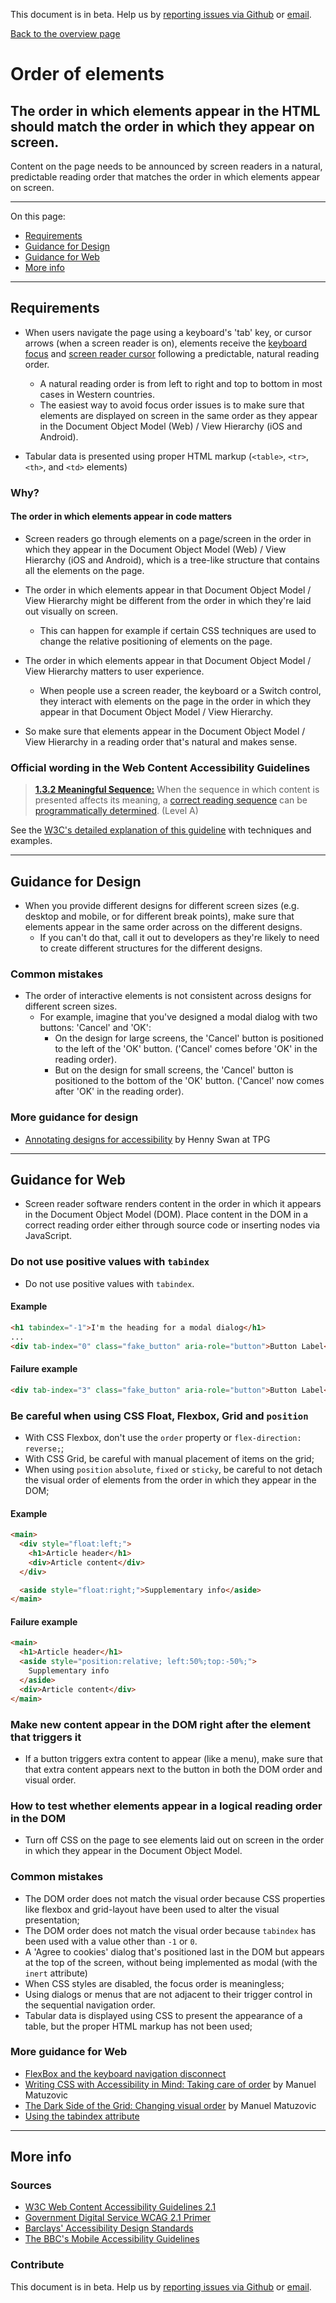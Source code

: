 This document is in beta. Help us by [reporting issues via Github](https://github.com/jfhector/accessibility-guidelines) or [email](mailto:jeanfrancois.hector@googlemail.com).

[Back to the overview page](./../index.html)

# Order of elements

## The order in which elements appear in the HTML should match the order in which they appear on screen.

Content on the page needs to be announced by screen readers in a natural, predictable reading order that matches the order in which elements appear on screen.

---

On this page:

- [Requirements](#requirements)
- [Guidance for Design](#guidance-for-design)
- [Guidance for Web](#guidance-for-web)
- [More info](#more-info)

---

## Requirements

- When users navigate the page using a keyboard's 'tab' key, or cursor arrows (when a screen reader is on), elements receive the [keyboard focus](./definitions.md#keyboard-focus) and [screen reader cursor]() following a predictable, natural reading order.

  - A natural reading order is from left to right and top to bottom in most cases in Western countries.
  - The easiest way to avoid focus order issues is to make sure that elements are displayed on screen in the same order as they appear in the Document Object Model (Web) / View Hierarchy (iOS and Android).

- Tabular data is presented using proper HTML markup (`<table>`, `<tr>`, `<th>`, and `<td>` elements)

### Why?

#### The order in which elements appear in code matters

- Screen readers go through elements on a page/screen in the order in which they appear in the Document Object Model (Web) / View Hierarchy (iOS and Android), which is a tree-like structure that contains all the elements on the page.

- The order in which elements appear in that Document Object Model / View Hierarchy might be different from the order in which they're laid out visually on screen.

  - This can happen for example if certain CSS techniques are used to change the relative positioning of elements on the page.

- The order in which elements appear in that Document Object Model / View Hierarchy matters to user experience.

  - When people use a screen reader, the keyboard or a Switch control, they interact with elements on the page in the order in which they appear in that Document Object Model / View Hierarchy.

- So make sure that elements appear in the Document Object Model / View Hierarchy in a reading order that's natural and makes sense.

### Official wording in the Web Content Accessibility Guidelines

> [**1.3.2 Meaningful Sequence:**](https://www.w3.org/TR/UNDERSTANDING-WCAG20/content-structure-separation-sequence.html) When the sequence in which content is presented affects its meaning, a [correct reading sequence](https://www.w3.org/TR/UNDERSTANDING-WCAG20/content-structure-separation-sequence.html#correct-reading-sequencedef) can be [programmatically determined](https://www.w3.org/TR/UNDERSTANDING-WCAG20/content-structure-separation-sequence.html#programmaticallydetermineddef). (Level A)

See the [W3C's detailed explanation of this guideline](https://www.w3.org/TR/UNDERSTANDING-WCAG20/content-structure-separation-sequence.html) with techniques and examples.

---

## Guidance for Design

- When you provide different designs for different screen sizes (e.g. desktop and mobile, or for different break points), make sure that elements appear in the same order across on the different designs.
  - If you can't do that, call it out to developers as they're likely to need to create different structures for the different designs.

### Common mistakes

- The order of interactive elements is not consistent across designs for different screen sizes.
  - For example, imagine that you've designed a modal dialog with two buttons: 'Cancel' and 'OK':
    - On the design for large screens, the 'Cancel' button is positioned to the left of the 'OK' button. ('Cancel' comes before 'OK' in the reading order).
    - But on the design for small screens, the 'Cancel' button is positioned to the bottom of the 'OK' button. ('Cancel' now comes after 'OK' in the reading order).

### More guidance for design

- [Annotating designs for accessibility](https://drive.google.com/file/d/1n0DkLoFydmbNxLisivqHh8xoo467HgBJ/view?usp=sharing) by Henny Swan at TPG

---

## Guidance for Web

- Screen reader software renders content in the order in which it appears in the Document Object Model (DOM). Place content in the DOM in a correct reading order either through source code or inserting nodes via JavaScript.

### Do not use positive values with `tabindex`

- Do not use positive values with `tabindex`.

#### Example

```html
<h1 tabindex="-1">I'm the heading for a modal dialog</h1>
...
<div tab-index="0" class="fake_button" aria-role="button">Button Label</div>
```

#### Failure example

```html
<div tab-index="3" class="fake_button" aria-role="button">Button Label</div>
```

### Be careful when using CSS Float, Flexbox, Grid and `position`

- With CSS Flexbox, don't use the `order` property or `flex-direction: reverse;`;
- With CSS Grid, be careful with manual placement of items on the grid;
- When using `position` `absolute`, `fixed` or `sticky`, be careful to not detach the visual order of elements from the order in which they appear in the DOM;

#### Example

```html
<main>
  <div style="float:left;">
    <h1>Article header</h1>
    <div>Article content</div>
  </div>

  <aside style="float:right;">Supplementary info</aside>
</main>
```

#### Failure example

```html
<main>
  <h1>Article header</h1>
  <aside style="position:relative; left:50%;top:-50%;">
    Supplementary info
  </aside>
  <div>Article content</div>
</main>
```

### Make new content appear in the DOM right after the element that triggers it

- If a button triggers extra content to appear (like a menu), make sure that that extra content appears next to the button in both the DOM order and visual order.

### How to test whether elements appear in a logical reading order in the DOM

- Turn off CSS on the page to see elements laid out on screen in the order in which they appear in the Document Object Model.

### Common mistakes

- The DOM order does not match the visual order because CSS properties like flexbox and grid-layout have been used to alter the visual presentation;
- The DOM order does not match the visual order because `tabindex` has been used with a value other than `-1` or `0`.
- A 'Agree to cookies' dialog that's positioned last in the DOM but appears at the top of the screen, without being implemented as modal (with the `inert` attribute)
- When CSS styles are disabled, the focus order is meaningless;
- Using dialogs or menus that are not adjacent to their trigger control in the sequential navigation order.
- Tabular data is displayed using CSS to present the appearance of a table, but the proper HTML markup has not been used;

### More guidance for Web

- [FlexBox and the keyboard navigation disconnect](http://tink.uk/flexbox-the-keyboard-navigation-disconnect/)
- [Writing CSS with Accessibility in Mind: Taking care of order](https://medium.com/@matuzo/writing-css-with-accessibility-in-mind-8514a0007939#bf38) by Manuel Matuzovic
- [The Dark Side of the Grid: Changing visual order](https://www.matuzo.at/blog/the-dark-side-of-the-grid-part-2/#visual-order) by Manuel Matuzovic
- [Using the tabindex attribute](https://www.paciellogroup.com/blog/2014/08/using-the-tabindex-attribute/)

---

## More info

### Sources

- [W3C Web Content Accessibility Guidelines 2.1](https://www.w3.org/TR/WCAG21/)
- [Government Digital Service WCAG 2.1 Primer](https://alphagov.github.io/wcag-primer/)
- [Barclays' Accessibility Design Standards](https://home.barclays/who-we-are/our-suppliers/our-requirements-of-external-suppliers/)
- [The BBC's Mobile Accessibility Guidelines](https://www.bbc.co.uk/guidelines/futuremedia/accessibility/mobile/summary)

### Contribute

This document is in beta. Help us by [reporting issues via Github](https://github.com/jfhector/accessibility-guidelines) or [email](mailto:jeanfrancois.hector@googlemail.com).
